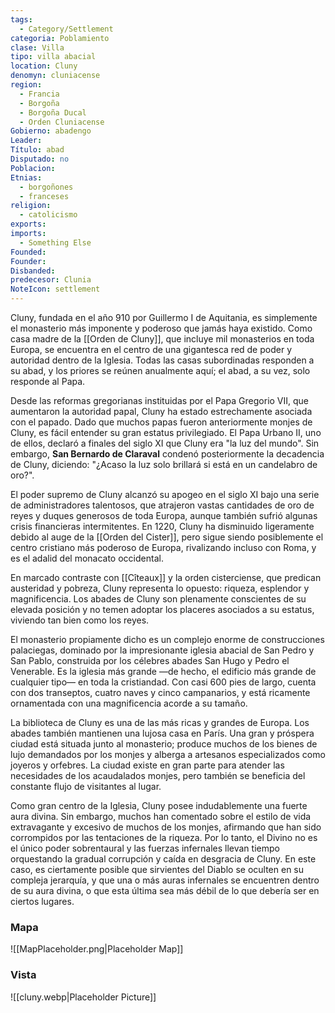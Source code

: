 ```yaml
---
tags:
  - Category/Settlement
categoria: Poblamiento
clase: Villa
tipo: villa abacial
location: Cluny
denomyn: cluniacense
region:
  - Francia
  - Borgoña
  - Borgoña Ducal
  - Orden Cluniacense
Gobierno: abadengo
Leader: 
Título: abad
Disputado: no
Poblacion: 
Etnias:
  - borgoñones
  - franceses
religion:
  - catolicismo
exports: 
imports:
  - Something Else
Founded: 
Founder: 
Disbanded: 
predecesor: Clunia
NoteIcon: settlement
---
```




Cluny, fundada en el año 910 por Guillermo I de Aquitania, es simplemente el monasterio más imponente y poderoso que jamás haya existido. Como casa madre de la [[Orden de Cluny]], que incluye mil monasterios en toda Europa, se encuentra en el centro de una gigantesca red de poder y autoridad dentro de la Iglesia. Todas las casas subordinadas responden a su abad, y los priores se reúnen anualmente aquí; el abad, a su vez, solo responde al Papa.

Desde las reformas gregorianas instituidas por el Papa Gregorio VII, que aumentaron la autoridad papal, Cluny ha estado estrechamente asociada con el papado. Dado que muchos papas fueron anteriormente monjes de Cluny, es fácil entender su gran estatus privilegiado. El Papa Urbano II, uno de ellos, declaró a finales del siglo XI que Cluny era "la luz del mundo". Sin embargo, **San Bernardo de Claraval** condenó posteriormente la decadencia de Cluny, diciendo: "¿Acaso la luz solo brillará si está en un candelabro de oro?".

El poder supremo de Cluny alcanzó su apogeo en el siglo XI bajo una serie de administradores talentosos, que atrajeron vastas cantidades de oro de reyes y duques generosos de toda Europa, aunque también sufrió algunas crisis financieras intermitentes. En 1220, Cluny ha disminuido ligeramente debido al auge de la [[Orden del Cister]], pero sigue siendo posiblemente el centro cristiano más poderoso de Europa, rivalizando incluso con Roma, y es el adalid del monacato occidental.

En marcado contraste con [[Cîteaux]] y la orden cisterciense, que predican austeridad y pobreza, Cluny representa lo opuesto: riqueza, esplendor y magnificencia. Los abades de Cluny son plenamente conscientes de su elevada posición y no temen adoptar los placeres asociados a su estatus, viviendo tan bien como los reyes.

El monasterio propiamente dicho es un complejo enorme de construcciones palaciegas, dominado por la impresionante iglesia abacial de San Pedro y San Pablo, construida por los célebres abades San Hugo y Pedro el Venerable. Es la iglesia más grande —de hecho, el edificio más grande de cualquier tipo— en toda la cristiandad. Con casi 600 pies de largo, cuenta con dos transeptos, cuatro naves y cinco campanarios, y está ricamente ornamentada con una magnificencia acorde a su tamaño.

La biblioteca de Cluny es una de las más ricas y grandes de Europa. Los abades también mantienen una lujosa casa en París. Una gran y próspera ciudad está situada junto al monasterio; produce muchos de los bienes de lujo demandados por los monjes y alberga a artesanos especializados como joyeros y orfebres. La ciudad existe en gran parte para atender las necesidades de los acaudalados monjes, pero también se beneficia del constante flujo de visitantes al lugar.

Como gran centro de la Iglesia, Cluny posee indudablemente una fuerte aura divina. Sin embargo, muchos han comentado sobre el estilo de vida extravagante y excesivo de muchos de los monjes, afirmando que han sido corrompidos por las tentaciones de la riqueza. Por lo tanto, el Divino no es el único poder sobrentaural y las fuerzas infernales llevan tiempo orquestando la gradual corrupción y caída en desgracia de Cluny. En este caso, es ciertamente posible que sirvientes del Diablo se oculten en su compleja jerarquía, y que una o más auras infernales se encuentren dentro de su aura divina, o que esta última sea más débil de lo que debería ser en ciertos lugares.

### Mapa
![[MapPlaceholder.png|Placeholder Map]]

### Vista
![[cluny.webp|Placeholder Picture]]